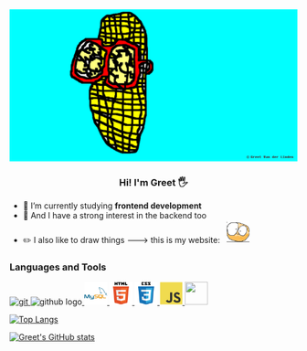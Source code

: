 <img src="./images/popmais-copyright-v1.png">
<h3 align="center">Hi! I'm Greet 🖐️</h3>
<!--<h3 align="left"><font color="#00B5E2">I love everything web development.</font></h3>-->

- 🌱 I’m currently studying **frontend development**
-  :wrench: And I have a strong interest in the backend too
-  :pencil2: I also like to draw things ---> this is my website:&nbsp;&nbsp; <a href="https://mannekesblad.com/" target="blank"><img src="./images/smoutebol-logo.png" width="40" height="40"></a>

<h3 align="left">Languages and Tools</h3>
<p align="left"> <a href="https://git-scm.com/" target="_blank"> <img src="https://www.vectorlogo.zone/logos/git-scm/git-scm-icon.svg" alt="git" width="40" height="40"/> </a><img src="https://download.logo.wine/logo/GitHub/GitHub-Logo.wine.png" alt="github logo" xidth="40" height="40"><a href="https://www.mysql.com/" target="_blank"> <img src="https://raw.githubusercontent.com/devicons/devicon/master/icons/mysql/mysql-original-wordmark.svg" alt="mysql" width="40" height="40"/> </a> <a href="https://www.w3.org/html/" target="_blank"> <img src="https://raw.githubusercontent.com/devicons/devicon/master/icons/html5/html5-original-wordmark.svg" alt="html5" width="40" height="40"/> </a> <a href="https://www.w3schools.com/css/" target="_blank"> <img src="https://raw.githubusercontent.com/devicons/devicon/master/icons/css3/css3-original-wordmark.svg" alt="css3" width="40" height="40"/> </a>  <a href="https://developer.mozilla.org/en-US/docs/Web/JavaScript" target="_blank"> <img src="https://raw.githubusercontent.com/devicons/devicon/master/icons/javascript/javascript-original.svg" alt="javascript" width="40" height="40"/> </a>  <img src="https://upload.wikimedia.org/wikipedia/commons/9/93/Wordpress_Blue_logo.png" alt"wordpress logo" width="40" height="40"> </p>

<!--
<h3 align="left">Practice ground</h3>
<p align="left"><a href="https://www.codewars.com/users/GreetVdL" target="_blank"><img src="https://www.codewars.com/users/GreetVdL/badges/micro"></a></p>
<p align="left"> <a href="https://www.frontendmentor.io/profile/GreetVdL" target="_blank" > <img src="https://user-images.githubusercontent.com/43548163/109355351-607e4600-787f-11eb-8c63-08c2ca689fb9.png" width="40" height="40"> </a> -->

<!--https://github.githubassets.com/images/modules/open_graph/github-mark.png-->

[![Top Langs](https://github-readme-stats.vercel.app/api/top-langs/?username=GreetVdL&hide=ruby,shell&title_color=937B6E&hide_border=false&text_color=937B6E)](https://github.com/GreetVdL/github-readme-stats)

[![Greet's GitHub stats](https://github-readme-stats.vercel.app/api?username=GreetVdL&show_icons=true&title_color=937B6E&icon_color=00B5E2&hide_border=false&custom_title=GitHub%20Stats&include_all_commits=true&count_private=true&hide_rank=true&text_color=937B6E)](https://github.com/GreetVdL/github-readme-stats)

<!--### Hi there 👋 -->
<!--
**GreetVdL/GreetVdL** is a ✨ _special_ ✨ repository because its `README.md` (this file) appears on your GitHub profile.

Here are some ideas to get you started:

- 🔭 I’m currently working on ...
- 🌱 I’m currently learning ...
- 👯 I’m looking to collaborate on ...
- 🤔 I’m looking for help with ...
- 💬 Ask me about ...
- 📫 How to reach me: ...
- 😄 Pronouns: ...
- ⚡ Fun fact: ...
-->

<!--<h3 align="left">Repositories</h3>-->

<!--
[![Readme Card](https://github-readme-stats.vercel.app/api/pin/?username=greetvdl&repo=kleurboek)](https://github.com/greetvdl/kleurboek)[![Readme Card](https://github-readme-stats.vercel.app/api/pin/?username=greetvdl&repo=GITguide)](https://github.com/greetvdl/GITguide)
[![Readme Card](https://github-readme-stats.vercel.app/api/pin/?username=greetvdl&repo=mpa)](https://github.com/greetvdl/mpa)[![Readme Card](https://github-readme-stats.vercel.app/api/pin/?username=greetvdl&repo=greetvdl)](https://github.com/greetvdl/greetvdl)-->
